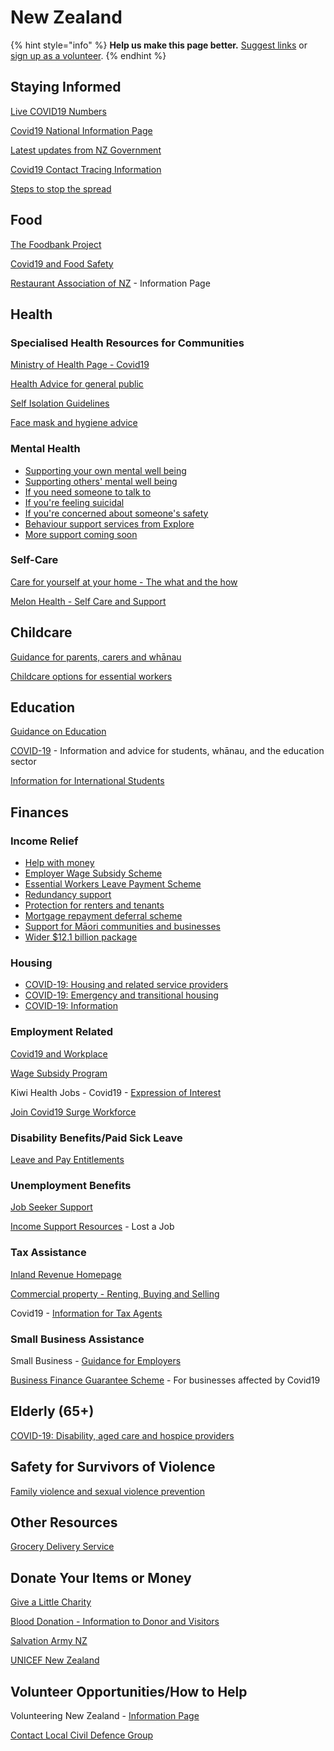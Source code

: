 # New Zealand

{% hint style="info" %}
**Help us make this page better.** [Suggest links](https://forms.gle/ykTSst9uoWceo5fn8%20) or [sign up as a volunteer](https://forms.gle/8z7yuJyz1m76y4Hi8).
{% endhint %}

## Staying Informed

[Live COVID19 Numbers](https://www.bing.com/covid/local/newzealand)

[Covid19 National Information Page](https://covid19.govt.nz/)

[Latest updates from NZ Government](https://covid19.govt.nz/latest-updates/)

[Covid19 Contact Tracing Information](https://www.health.govt.nz/our-work/diseases-and-conditions/covid-19-novel-coronavirus/covid-19-novel-coronavirus-health-advice-general-public/contact-tracing-covid-19)

[Steps to stop the spread](https://covid19.govt.nz/covid-19/how-were-uniting/)

## Food

[The Foodbank Project](https://www.foodbank.org.nz/)

[Covid19 and Food Safety](https://www.mpi.govt.nz/protection-and-response/coronavirus/coronavirus-and-food-safety/)

[Restaurant Association of NZ](https://www.restaurantnz.co.nz/2020/03/12/advice-for-members-on-the-coronavirus-outbreak/) - Information Page

## Health

### Specialised Health Resources for Communities

[Ministry of Health Page - Covid19](https://www.health.govt.nz/our-work/diseases-and-conditions/covid-19-novel-coronavirus)

[Health Advice for general public](https://www.health.govt.nz/our-work/diseases-and-conditions/covid-19-novel-coronavirus/covid-19-novel-coronavirus-health-advice-general-public)

[Self Isolation Guidelines](https://www.health.govt.nz/our-work/diseases-and-conditions/covid-19-novel-coronavirus/covid-19-novel-coronavirus-health-advice-general-public/covid-19-self-isolation-close-contacts)

[Face mask and hygiene advice](https://www.health.govt.nz/our-work/diseases-and-conditions/covid-19-novel-coronavirus/covid-19-novel-coronavirus-health-advice-general-public/covid-19-face-mask-and-hygiene-advice)

### Mental Health

* [Supporting your own mental well being](https://www.health.govt.nz/our-work/diseases-and-conditions/covid-19-novel-coronavirus/covid-19-novel-coronavirus-health-advice-general-public/covid-19-mental-health-and-wellbeing-resources#supporting-wellbeing)
* [Supporting others' mental well being](https://www.health.govt.nz/our-work/diseases-and-conditions/covid-19-novel-coronavirus/covid-19-novel-coronavirus-health-advice-general-public/covid-19-mental-health-and-wellbeing-resources#others-wellbeing)
* [If you need someone to talk to](https://www.health.govt.nz/our-work/diseases-and-conditions/covid-19-novel-coronavirus/covid-19-novel-coronavirus-health-advice-general-public/covid-19-mental-health-and-wellbeing-resources#need-to-talk)
* [If you're feeling suicidal](https://www.health.govt.nz/our-work/diseases-and-conditions/covid-19-novel-coronavirus/covid-19-novel-coronavirus-health-advice-general-public/covid-19-mental-health-and-wellbeing-resources#feeling-suicidal)
* [If you're concerned about someone's safety](https://www.health.govt.nz/our-work/diseases-and-conditions/covid-19-novel-coronavirus/covid-19-novel-coronavirus-health-advice-general-public/covid-19-mental-health-and-wellbeing-resources#safety-concern)
* [Behaviour support services from Explore](https://www.health.govt.nz/our-work/diseases-and-conditions/covid-19-novel-coronavirus/covid-19-novel-coronavirus-health-advice-general-public/covid-19-mental-health-and-wellbeing-resources#explore)
* [More support coming soon](https://www.health.govt.nz/our-work/diseases-and-conditions/covid-19-novel-coronavirus/covid-19-novel-coronavirus-health-advice-general-public/covid-19-mental-health-and-wellbeing-resources#more-support)

### Self-Care

[Care for yourself at your home - The what and the how](https://www.health.govt.nz/our-work/diseases-and-conditions/covid-19-novel-coronavirus/covid-19-novel-coronavirus-health-advice-general-public/caring-yourself-and-others-who-have-or-may-have-covid-19-home)

[Melon Health - Self Care and Support](https://www.melonhealth.com/covid-19/)

## Childcare

[Guidance for parents, carers and whānau](https://covid19.govt.nz/individuals-and-households/parents-caregivers-whanau-and-teachers/childcare/)

[Childcare options for essential workers](https://www.education.govt.nz/covid-19/home-based-care-options-for-children-aged-0-14-of-essential-workers/)

## Education

[Guidance on Education](https://covid19.govt.nz/individuals-and-households/parents-caregivers-whanau-and-teachers/education/)

[COVID-19](http://www.education.govt.nz/covid-19/) - Information and advice for students, whānau, and the education sector

[Information for International Students](https://enz.govt.nz/news-and-research/ed-news/covid-19-novel-coronavirus-information-for-students-agents-and-peak-bodies/)

## Finances

### Income Relief

* [Help with money](https://covid19.govt.nz/individuals-and-households/financial-support/#help-with-money)
* [Employer Wage Subsidy Scheme](https://covid19.govt.nz/individuals-and-households/financial-support/#employer-wage-subsidy-scheme)
* [Essential Workers Leave Payment Scheme](https://covid19.govt.nz/individuals-and-households/financial-support/#essential-workers-leave-payment-scheme)
* [Redundancy support](https://covid19.govt.nz/individuals-and-households/financial-support/#redundancy-support)
* [Protection for renters and tenants](https://covid19.govt.nz/individuals-and-households/financial-support/#protection-for-renters-and-tenants)
* [Mortgage repayment deferral scheme](https://covid19.govt.nz/individuals-and-households/financial-support/#mortgage-repayment-deferral-scheme)
* [Support for Māori communities and businesses](https://covid19.govt.nz/individuals-and-households/financial-support/#support-for-m%C4%81ori-communities-and-businesses)
* [Wider $12.1 billion package](https://covid19.govt.nz/individuals-and-households/financial-support/#wider-12-1-billion-package)

### Housing

* [COVID-19: Housing and related service providers](https://www.hud.govt.nz/community-and-public-housing/covid-19-housing-and-related-service-providers/)
* [COVID-19: Emergency and transitional housing](https://www.hud.govt.nz/community-and-public-housing/covid-19-emergency-and-transitional-housing/)
* [COVID-19: Information](https://www.hud.govt.nz/community-and-public-housing/covid-19-information/)

### Employment Related

[Covid19 and Workplace](https://www.employment.govt.nz/leave-and-holidays/other-types-of-leave/coronavirus-workplace/)

[Wage Subsidy Program](https://www.employment.govt.nz/leave-and-holidays/other-types-of-leave/coronavirus-workplace/wage-subsidy/)

Kiwi Health Jobs - Covid19 - [Expression of Interest](https://www.kiwihealthjobs.com/campaigns/covid-19)

[Join Covid19 Surge Workforce](https://www.health.govt.nz/our-work/diseases-and-conditions/covid-19-novel-coronavirus/covid-19-resources-health-professionals/join-covid-19-surge-workforce)

### Disability Benefits/Paid Sick Leave

[Leave and Pay Entitlements](https://www.employment.govt.nz/leave-and-holidays/other-types-of-leave/coronavirus-workplace/leave-and-pay-entitlements-during-covid-19/)

### Unemployment Benefits

[Job Seeker Support](https://www.workandincome.govt.nz/products/a-z-benefits/jobseeker-support.html)

[Income Support Resources](https://www.workandincome.govt.nz/eligibility/lost-job/index.html) - Lost a Job

### Tax Assistance

[Inland Revenue Homepage](https://www.ird.govt.nz/covid-19/tax-relief)

[Commercial property - Renting, Buying and Selling](https://www.ird.govt.nz/property/commercial-property-renting-out-buying-and-selling)

Covid19 - [Information for Tax Agents](https://www.ird.govt.nz/roles/tax-agents/covid-19)

### Small Business Assistance

Small Business - [Guidance for Employers](https://www.business.govt.nz/covid-19/employment/)

[Business Finance Guarantee Scheme](https://www.business.govt.nz/covid-19/business-finance-guarantee-scheme/) - For businesses affected by Covid19

## Elderly \(65+\)

[COVID-19: Disability, aged care and hospice providers](https://www.health.govt.nz/our-work/diseases-and-conditions/covid-19-novel-coronavirus/covid-19-resources-health-professionals/covid-19-disability-aged-care-and-hospice-providers#disability)

## Safety for Survivors of Violence

[Family violence and sexual violence prevention](https://covid19.govt.nz/individuals-and-households/health-and-wellbeing/family-violence-and-sexual-violence-prevention/#helplines-are-available)

## Other Resources

[Grocery Delivery Service](https://shop.sva.org.nz/)

## Donate Your Items or Money

[Give a Little Charity](https://givealittle.co.nz/landingpages/covid19charities/)

[Blood Donation - Information to Donor and Visitors](https://www.nzblood.co.nz/give-blood/covid-19-updates/)

[Salvation Army NZ](https://www.salvationarmy.org.nz/news-events/covid-19-coronavirus)

[UNICEF New Zealand](https://www.unicef.org.nz/appeal/coronavirus-emergency)

## Volunteer Opportunities/How to Help

Volunteering New Zealand - [Information Page](https://www.volunteeringnz.org.nz/covid-19-actions/)

[Contact Local Civil Defence Group](https://covid19.govt.nz/individuals-and-households/shopping/if-you-cant-get-essential-supplies/#contact-your-local-civil-defence-group)

